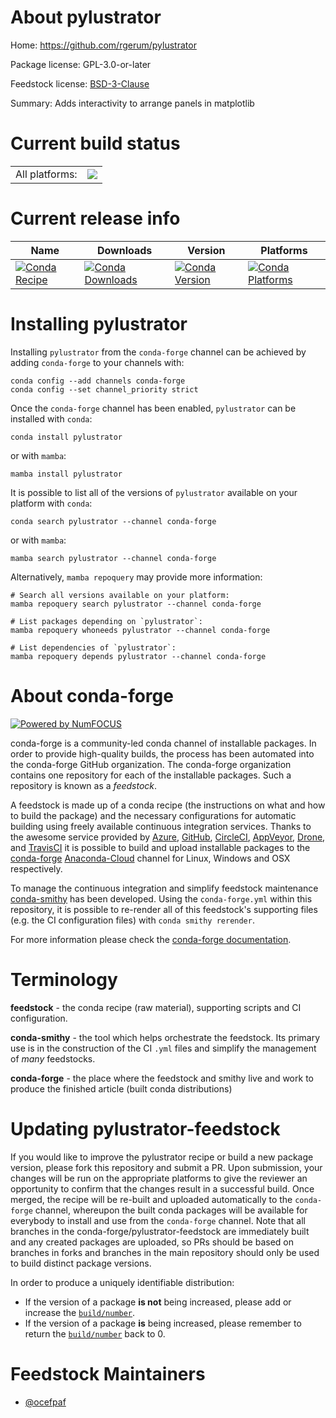 About pylustrator
=================

Home: https://github.com/rgerum/pylustrator

Package license: GPL-3.0-or-later

Feedstock license: [BSD-3-Clause](https://github.com/conda-forge/pylustrator-feedstock/blob/main/LICENSE.txt)

Summary: Adds interactivity to arrange panels in matplotlib

Current build status
====================


<table><tr><td>All platforms:</td>
    <td>
      <a href="https://dev.azure.com/conda-forge/feedstock-builds/_build/latest?definitionId=17463&branchName=main">
        <img src="https://dev.azure.com/conda-forge/feedstock-builds/_apis/build/status/pylustrator-feedstock?branchName=main">
      </a>
    </td>
  </tr>
</table>

Current release info
====================

| Name | Downloads | Version | Platforms |
| --- | --- | --- | --- |
| [![Conda Recipe](https://img.shields.io/badge/recipe-pylustrator-green.svg)](https://anaconda.org/conda-forge/pylustrator) | [![Conda Downloads](https://img.shields.io/conda/dn/conda-forge/pylustrator.svg)](https://anaconda.org/conda-forge/pylustrator) | [![Conda Version](https://img.shields.io/conda/vn/conda-forge/pylustrator.svg)](https://anaconda.org/conda-forge/pylustrator) | [![Conda Platforms](https://img.shields.io/conda/pn/conda-forge/pylustrator.svg)](https://anaconda.org/conda-forge/pylustrator) |

Installing pylustrator
======================

Installing `pylustrator` from the `conda-forge` channel can be achieved by adding `conda-forge` to your channels with:

```
conda config --add channels conda-forge
conda config --set channel_priority strict
```

Once the `conda-forge` channel has been enabled, `pylustrator` can be installed with `conda`:

```
conda install pylustrator
```

or with `mamba`:

```
mamba install pylustrator
```

It is possible to list all of the versions of `pylustrator` available on your platform with `conda`:

```
conda search pylustrator --channel conda-forge
```

or with `mamba`:

```
mamba search pylustrator --channel conda-forge
```

Alternatively, `mamba repoquery` may provide more information:

```
# Search all versions available on your platform:
mamba repoquery search pylustrator --channel conda-forge

# List packages depending on `pylustrator`:
mamba repoquery whoneeds pylustrator --channel conda-forge

# List dependencies of `pylustrator`:
mamba repoquery depends pylustrator --channel conda-forge
```


About conda-forge
=================

[![Powered by
NumFOCUS](https://img.shields.io/badge/powered%20by-NumFOCUS-orange.svg?style=flat&colorA=E1523D&colorB=007D8A)](https://numfocus.org)

conda-forge is a community-led conda channel of installable packages.
In order to provide high-quality builds, the process has been automated into the
conda-forge GitHub organization. The conda-forge organization contains one repository
for each of the installable packages. Such a repository is known as a *feedstock*.

A feedstock is made up of a conda recipe (the instructions on what and how to build
the package) and the necessary configurations for automatic building using freely
available continuous integration services. Thanks to the awesome service provided by
[Azure](https://azure.microsoft.com/en-us/services/devops/), [GitHub](https://github.com/),
[CircleCI](https://circleci.com/), [AppVeyor](https://www.appveyor.com/),
[Drone](https://cloud.drone.io/welcome), and [TravisCI](https://travis-ci.com/)
it is possible to build and upload installable packages to the
[conda-forge](https://anaconda.org/conda-forge) [Anaconda-Cloud](https://anaconda.org/)
channel for Linux, Windows and OSX respectively.

To manage the continuous integration and simplify feedstock maintenance
[conda-smithy](https://github.com/conda-forge/conda-smithy) has been developed.
Using the ``conda-forge.yml`` within this repository, it is possible to re-render all of
this feedstock's supporting files (e.g. the CI configuration files) with ``conda smithy rerender``.

For more information please check the [conda-forge documentation](https://conda-forge.org/docs/).

Terminology
===========

**feedstock** - the conda recipe (raw material), supporting scripts and CI configuration.

**conda-smithy** - the tool which helps orchestrate the feedstock.
                   Its primary use is in the construction of the CI ``.yml`` files
                   and simplify the management of *many* feedstocks.

**conda-forge** - the place where the feedstock and smithy live and work to
                  produce the finished article (built conda distributions)


Updating pylustrator-feedstock
==============================

If you would like to improve the pylustrator recipe or build a new
package version, please fork this repository and submit a PR. Upon submission,
your changes will be run on the appropriate platforms to give the reviewer an
opportunity to confirm that the changes result in a successful build. Once
merged, the recipe will be re-built and uploaded automatically to the
`conda-forge` channel, whereupon the built conda packages will be available for
everybody to install and use from the `conda-forge` channel.
Note that all branches in the conda-forge/pylustrator-feedstock are
immediately built and any created packages are uploaded, so PRs should be based
on branches in forks and branches in the main repository should only be used to
build distinct package versions.

In order to produce a uniquely identifiable distribution:
 * If the version of a package **is not** being increased, please add or increase
   the [``build/number``](https://docs.conda.io/projects/conda-build/en/latest/resources/define-metadata.html#build-number-and-string).
 * If the version of a package **is** being increased, please remember to return
   the [``build/number``](https://docs.conda.io/projects/conda-build/en/latest/resources/define-metadata.html#build-number-and-string)
   back to 0.

Feedstock Maintainers
=====================

* [@ocefpaf](https://github.com/ocefpaf/)

